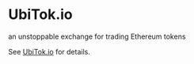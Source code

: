 # UbiTok.io
an unstoppable exchange for trading Ethereum tokens

See [UbiTok.io](https://ubitok.io/) for details.
